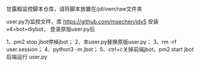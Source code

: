 甘露殿监控脚本仓库，请将脚本放置在/jd/own/raw文件夹

user.py为监控文件，库 https://github.com/msechen/jdv5 安装v4+bot+diybot， 登录原版user.py后

1、pm2 stop jbot停掉jbot；
2、本user.py替换原版user.py；
3、rm -rf user.session；
4、python3 -m jbot；
5、ctrl+c关掉前端jbot，pm2 start jbot 后端运行 user.py
